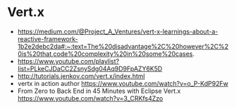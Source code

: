 # Vert.x

- https://medium.com/@Project_A_Ventures/vert-x-learnings-about-a-reactive-framework-1b2e2debc2da#:~:text=The%20disadvantage%2C%20however%2C%20is%20that,code%20complexity%20in%20some%20cases.
- https://www.youtube.com/playlist?list=PLkeCJDaCC2ZsnySdg04Aq9D9FpAZY6K5D
- http://tutorials.jenkov.com/vert.x/index.html
- vertx in action author https://www.youtube.com/watch?v=o_P-KdP92Fw
- From Zero to Back End in 45 Minutes with Eclipse Vert.x https://www.youtube.com/watch?v=3_CRKfs4Zzo

